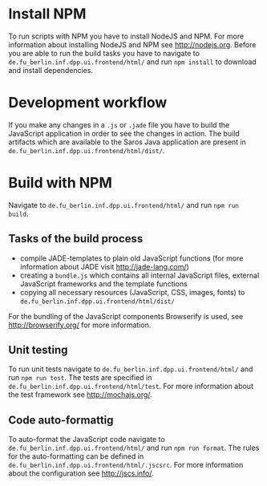 # Install NPM
To run scripts with NPM you have to install NodeJS and NPM.
For more information about installing NodeJS and NPM see http://nodejs.org.
Before you are able to run the build tasks you have to navigate to
`de.fu_berlin.inf.dpp.ui.frontend/html/` and run `npm install` to download
and install dependencies.

# Development workflow
If you make any changes in a `.js` or `.jade` file you have to build the
JavaScript application in order to see the changes in action. The build
artifacts which are available to the Saros Java application are present in
`de.fu_berlin.inf.dpp.ui.frontend/html/dist/`.

# Build with NPM
Navigate to `de.fu_berlin.inf.dpp.ui.frontend/html/` and run `npm run build`.

## Tasks of the build process
 - compile JADE-templates to plain old JavaScript functions
(for more information about JADE visit http://jade-lang.com/)
 - creating a `bundle.js` which contains all internal JavaScript files,
external JavaScript frameworks and the template functions
 - copying all necessary resources (JavaScript, CSS, images, fonts)
to  `de.fu_berlin.inf.dpp.ui.frontend/html/dist/`

For the bundling of the JavaScript components Browserify is used, see
http://browserify.org/ for more information.

## Unit testing
To run unit tests navigate to `de.fu_berlin.inf.dpp.ui.frontend/html/` and run
`npm run test`. The tests are specified in
`de.fu_berlin.inf.dpp.ui.frontend/html/test`. For more information about the
test framework see http://mochajs.org/.

## Code auto-formattig
To auto-format the JavaScript code navigate to
`de.fu_berlin.inf.dpp.ui.frontend/html/` and run `npm run format`. The rules
for the auto-formatting can be defined in
`de.fu_berlin.inf.dpp.ui.frontend/html/.jscsrc`. For more information about
the configuration see http://jscs.info/.